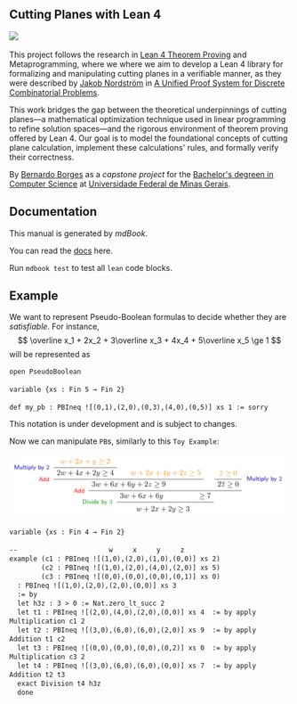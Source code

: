 ## Cutting Planes with Lean 4

[![](https://github.com/bernborgess/lean-cutting-planes/actions/workflows/mdbook.yml/badge.svg?branch=main)](https://github.com/bernborgess/lean-cutting-planes/actions/workflows/mdbook.yml)

This project follows the research in [Lean 4 Theorem Proving](https://lean-lang.org/) and Metaprogramming,
where we where we aim to develop a Lean 4 library for formalizing and manipulating cutting planes
in a verifiable manner, as they were described by [Jakob Nordström](https://jakobnordstrom.se/) in
[A Unified Proof System for Discrete Combinatorial Problems](https://jakobnordstrom.se/docs/presentations/TalkVeriPB_Dagstuhl23.pdf#page=45).

This work bridges the gap between the theoretical underpinnings of cutting planes—a mathematical optimization technique used in linear programming
to refine solution spaces—and the rigorous environment of theorem proving offered by Lean 4.
Our goal is to model the foundational concepts of cutting plane calculation, implement these calculations' rules,
and formally verify their correctness.

By [Bernardo Borges](https://github.com/bernborgess/) as a _capstone project_ for the
[Bachelor's degreen in Computer Science](https://dcc.ufmg.br/bacharelado-em-ciencia-da-computacao/)
at [Universidade Federal de Minas Gerais](https://ufmg.br/).

## Documentation

This manual is generated by _mdBook_.

You can read the [docs](https://bernborgess.github.io/lean-cutting-planes/) here.

Run `mdbook test` to test all `lean` code blocks.

## Example

We want to represent Pseudo-Boolean formulas to decide whether they are _satisfiable_. For instance,
$$ \overline x_1 + 2x_2 + 3\overline x_3 + 4x_4 + 5\overline x_5 \ge 1 $$
will be represented as

```lean
open PseudoBoolean

variable {xs : Fin 5 → Fin 2}

def my_pb : PBIneq ![(0,1),(2,0),(0,3),(4,0),(0,5)] xs 1 := sorry
```

This notation is under development and is subject to changes.

Now we can manipulate `PB`s, similarly to this `Toy Example`:

![toy_example](./docs/assets/toy_example.png "Toy Example")

```lean
variable {xs : Fin 4 → Fin 2}

--                       w     x     y     z
example (c1 : PBIneq ![(1,0),(2,0),(1,0),(0,0)] xs 2)
        (c2 : PBIneq ![(1,0),(2,0),(4,0),(2,0)] xs 5)
        (c3 : PBIneq ![(0,0),(0,0),(0,0),(0,1)] xs 0)
  : PBIneq ![(1,0),(2,0),(2,0),(0,0)] xs 3
  := by
  let h3z : 3 > 0 := Nat.zero_lt_succ 2
  let t1 : PBIneq ![(2,0),(4,0),(2,0),(0,0)] xs 4  := by apply Multiplication c1 2
  let t2 : PBIneq ![(3,0),(6,0),(6,0),(2,0)] xs 9  := by apply Addition t1 c2
  let t3 : PBIneq ![(0,0),(0,0),(0,0),(0,2)] xs 0  := by apply Multiplication c3 2
  let t4 : PBIneq ![(3,0),(6,0),(6,0),(0,0)] xs 7  := by apply Addition t2 t3
  exact Division t4 h3z
  done
```
